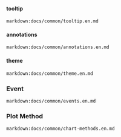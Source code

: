 #### tooltip

`markdown:docs/common/tooltip.en.md`

#### annotations

`markdown:docs/common/annotations.en.md`

#### theme

`markdown:docs/common/theme.en.md`

### Event

`markdown:docs/common/events.en.md`

### Plot Method

`markdown:docs/common/chart-methods.en.md`
